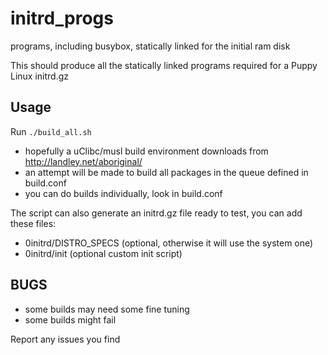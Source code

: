 initrd_progs
============

programs, including busybox, statically linked for the initial ram disk

This should produce all the statically linked programs required for a Puppy Linux initrd.gz

Usage
-----
Run `./build_all.sh`

- hopefully a uClibc/musl build environment downloads from http://landley.net/aboriginal/
- an attempt will be made to build all packages in the queue defined in build.conf
- you can do builds individually, look in build.conf

The script can also generate an initrd.gz file ready to test, you can add these files:
- 0initrd/DISTRO_SPECS (optional, otherwise it will use the system one)
- 0initrd/init (optional custom init script)

BUGS
----
- some builds may need some fine tuning
- some builds might fail

Report any issues you find
